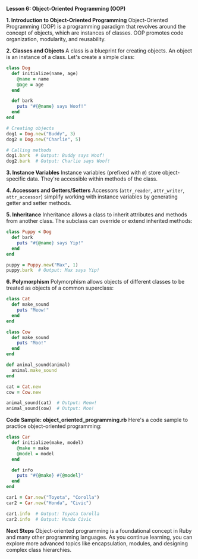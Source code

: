 **Lesson 6: Object-Oriented Programming (OOP)**

**1. Introduction to Object-Oriented Programming**
Object-Oriented Programming (OOP) is a programming paradigm that revolves around the concept of objects, which are instances of classes. OOP promotes code organization, modularity, and reusability.

**2. Classes and Objects**
A class is a blueprint for creating objects. An object is an instance of a class. Let's create a simple class:

```ruby
class Dog
  def initialize(name, age)
    @name = name
    @age = age
  end

  def bark
    puts "#{@name} says Woof!"
  end
end

# Creating objects
dog1 = Dog.new("Buddy", 3)
dog2 = Dog.new("Charlie", 5)

# Calling methods
dog1.bark  # Output: Buddy says Woof!
dog2.bark  # Output: Charlie says Woof!
```

**3. Instance Variables**
Instance variables (prefixed with `@`) store object-specific data. They're accessible within methods of the class.

**4. Accessors and Getters/Setters**
Accessors (`attr_reader`, `attr_writer`, `attr_accessor`) simplify working with instance variables by generating getter and setter methods.

**5. Inheritance**
Inheritance allows a class to inherit attributes and methods from another class. The subclass can override or extend inherited methods:

```ruby
class Puppy < Dog
  def bark
    puts "#{@name} says Yip!"
  end
end

puppy = Puppy.new("Max", 1)
puppy.bark  # Output: Max says Yip!
```

**6. Polymorphism**
Polymorphism allows objects of different classes to be treated as objects of a common superclass:

```ruby
class Cat
  def make_sound
    puts "Meow!"
  end
end

class Cow
  def make_sound
    puts "Moo!"
  end
end

def animal_sound(animal)
  animal.make_sound
end

cat = Cat.new
cow = Cow.new

animal_sound(cat)  # Output: Meow!
animal_sound(cow)  # Output: Moo!
```

**Code Sample: object_oriented_programming.rb**
Here's a code sample to practice object-oriented programming:

```ruby
class Car
  def initialize(make, model)
    @make = make
    @model = model
  end

  def info
    puts "#{@make} #{@model}"
  end
end

car1 = Car.new("Toyota", "Corolla")
car2 = Car.new("Honda", "Civic")

car1.info  # Output: Toyota Corolla
car2.info  # Output: Honda Civic
```

**Next Steps**
Object-oriented programming is a foundational concept in Ruby and many other programming languages. As you continue learning, you can explore more advanced topics like encapsulation, modules, and designing complex class hierarchies.
